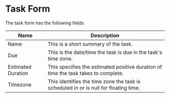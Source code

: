 # Task Form

The task form has the following fields

| Name               | Description                                                                          |
|--------------------|--------------------------------------------------------------------------------------|
| Name               | This is a short summary of the task.                                                 |
| Due                | This is the date/time the task is due in the task's time zone.                       |
| Estimated Duration | This specifies the estimated positive duration of time the task takes to complete.   |
| Timezone           | This identifies the time zone the task is scheduled in or is null for floating time. |
